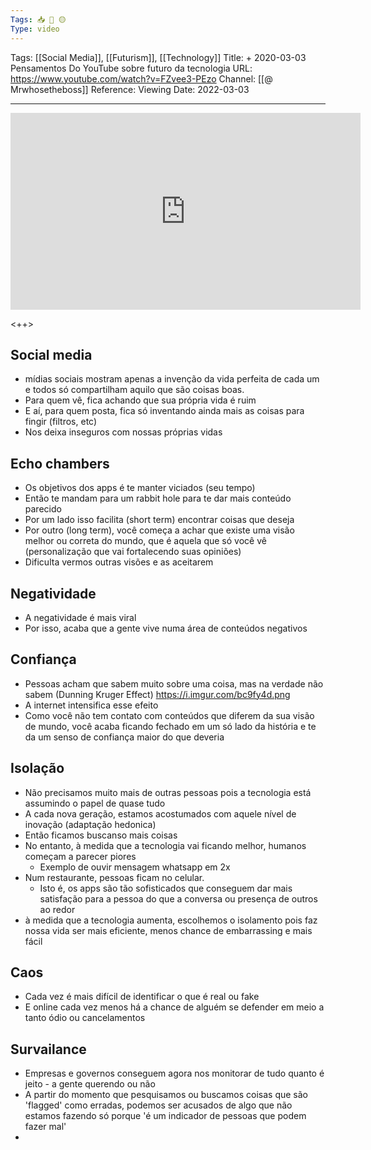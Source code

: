 ```yaml
---
Tags: 📥 🎥 🟡
Type: video
---
```


Tags: [[Social Media]], [[Futurism]], [[Technology]]
Title: + 2020-03-03 Pensamentos Do YouTube sobre futuro da tecnologia
URL: https://www.youtube.com/watch?v=FZvee3-PEzo
Channel: [[@ Mrwhosetheboss]]
Reference: 
Viewing Date: 2022-03-03 

---

<center>
	<iframe width="560" height="315" src="https://www.youtube.com/embed/FZvee3-PEzo" frameborder="0" allow="accelerometer; autoplay; encrypted-media; gyroscope; picture-in-picture" allow-fullscreen></iframe>
</center>

<++>

## Social media
- mídias sociais mostram apenas a invenção da vida perfeita de cada um e todos só compartilham aquilo que são coisas boas.
- Para quem vê, fica achando que sua própria vida é ruim
- E aí, para quem posta, fica só inventando ainda mais as coisas para fingir (filtros, etc)
- Nos deixa inseguros com nossas próprias vidas

## Echo chambers
- Os objetivos dos apps é te manter viciados (seu tempo)
- Então te mandam para um rabbit hole para te dar mais conteúdo parecido
- Por um lado isso facilita (short term) encontrar coisas que deseja
- Por outro (long term), você começa a achar que existe uma visão melhor ou correta do mundo, que é aquela que só você vê (personalização que vai fortalecendo suas opiniões)
- Dificulta vermos outras visões e as aceitarem

## Negatividade
- A negatividade é mais viral
- Por isso, acaba que a gente vive numa área de conteúdos negativos

## Confiança
- Pessoas acham que sabem muito sobre uma coisa, mas na verdade não sabem (Dunning Kruger Effect) https://i.imgur.com/bc9fy4d.png
- A internet intensifica esse efeito
- Como você não tem contato com conteúdos que diferem da sua visão de mundo, você acaba ficando fechado em um só lado da história e te da um senso de confiança maior do que deveria

## Isolação
- Não precisamos muito mais de outras pessoas pois a tecnologia está assumindo o papel de quase tudo
- A cada nova geração, estamos acostumados com aquele nível de inovação (adaptação hedonica)
- Então ficamos buscanso mais coisas
- No entanto, à medida que a tecnologia vai ficando melhor, humanos começam a parecer piores
	- Exemplo de ouvir mensagem whatsapp em 2x
- Num restaurante, pessoas ficam no celular.
	- Isto é, os apps são tão sofisticados que conseguem dar mais satisfação para a pessoa do que a conversa ou presença de outros ao redor
-  à medida que a tecnologia aumenta, escolhemos o isolamento pois faz nossa vida ser mais eficiente, menos chance de embarrassing e mais fácil

## Caos
- Cada vez é mais difícil de identificar o que é real ou fake
- E online cada vez menos há a chance de alguém se defender em meio a tanto ódio ou cancelamentos

## Survailance
- Empresas e governos conseguem agora nos monitorar de tudo quanto é jeito - a gente querendo ou não
- A partir do momento que pesquisamos ou buscamos coisas que são 'flagged' como erradas, podemos ser acusados de algo que não estamos fazendo só porque 'é um indicador de pessoas que podem fazer mal'
- 